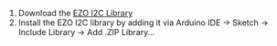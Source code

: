 1. Download the [<i class="fas fa-file-download"></i> EZO I2C Library](https://github.com/Atlas-Scientific/Ezo_I2c_lib/archive/master.zip)
1. Install the EZO I2C library by adding it via Arduino IDE -> Sketch -> Include Library -> Add .ZIP Library...
